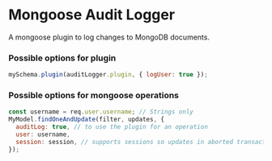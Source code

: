 # Mongoose Audit Logger

A mongoose plugin to log changes to MongoDB documents.

### Possible options for plugin

```js
mySchema.plugin(auditLogger.plugin, { logUser: true });
```

### Possible options for mongoose operations

```js
const username = req.user.username; // Strings only
MyModel.findOneAndUpdate(filter, updates, {
  auditLog: true, // to use the plugin for an operation
  user: username,
  session: session, // supports sessions so updates in aborted transactions won't be logged
});
```
